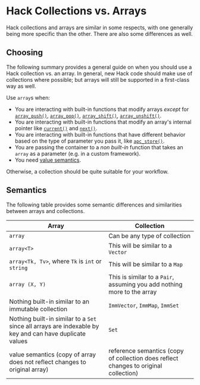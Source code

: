 # Hack Collections vs. Arrays

Hack collections and arrays are similar in some respects, with one generally being more specific than the other. There are also some differences as well.

## Choosing

The following summary provides a general guide on when you should use a Hack collection vs. an array. In general, new Hack code should make use of collections where possible; but arrays will still be supported in a first-class way as well.

Use `array`s when:

- You are interacting with built-in functions that modify arrays *except* for [`array_push()`](http://php.net/manual/en/function.array-push.php), [`array_pop()`](http://php.net/manual/en/function.array-pop.php), [`array_shift()`](http://php.net/manual/en/function.array-shift.php), [`array_unshift()`](http://php.net/manual/en/function.array-unshift.php).
- You are interacting with built-in functions that modify an array's internal pointer like [`current()`](http://php.net/manual/en/function.current.php) and [`next()`](http://php.net/manual/en/function.current.php).
- You are interacting with built-in functions that have different behavior based on the type of parameter you pass it, like [`apc_store()`](http://php.net/manual/en/function.apc-store.php).
- You are passing the container to a *non built-in* function that takes an `array` as a parameter (e.g. in a custom framework).
- You need [value semantics](./semantics.md).

Otherwise, a collection should be quite suitable for your workflow.

## Semantics

The following table provides some semantic differences and similarities between arrays and collections.

Array | Collection
------|-----------
`array` | Can be any type of collection
`array<T>` | This will be similar to a `Vector`
`array<Tk, Tv>`, where `Tk` is `int` or `string` | This will be similar to a `Map`
`array (X, Y)` | This is similar to a `Pair`, assuming you add nothing more to the array
Nothing built-in similar to an immutable collection |  `ImmVector`, `ImmMap`, `ImmSet`
Nothing built-in similar to a `Set` since all arrays are indexable by key and can have duplicate values | `Set`
value semantics (copy of array does not reflect changes to original array) | reference semantics (copy of collection does reflect changes to original collection) 
